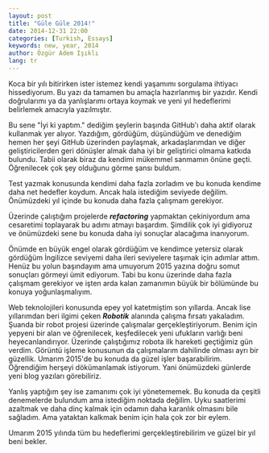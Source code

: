 ```yaml
---
layout: post
title: "Güle Güle 2014!"
date: 2014-12-31 22:00
categories: [Turkish, Essays]
keywords: new, year, 2014
author: Özgür Adem Işıklı
lang: tr
---
```


Koca bir yılı bitirirken ister istemez kendi yaşamımı sorgulama ihtiyacı hissediyorum. Bu yazı da tamamen bu amaçla hazırlanmış bir yazıdır. Kendi doğrularımı ya da yanlışlarımı ortaya koymak ve yeni yıl hedeflerimi belirlemek amacıyla yazılmıştır.

Bu sene "İyi ki yaptım." dediğim şeylerin başında GitHub'ı daha aktif olarak kullanmak yer alıyor. Yazdığım, gördüğüm, düşündüğüm ve denediğim hemen her şeyi GitHub üzerinden paylaşmak, arkadaşlarımdan ve diğer geliştiricilerden geri dönüşler almak daha iyi bir geliştirici olmama katkıda bulundu. Tabii olarak biraz da kendimi mükemmel sanmamın önüne geçti. Öğrenilecek çok şey olduğunu görme şansı buldum.

Test yazmak konusunda kendimi daha fazla zorladım ve bu konuda kendime daha net hedefler koydum. Ancak hala istediğim seviyede değilim. Önümüzdeki yıl içinde bu konuda daha fazla çalışmam gerekiyor.

Üzerinde çalıştığım projelerde **_refactoring_** yapmaktan çekiniyordum ama cesaretimi toplayarak bu adımı atmayı başardım. Şimdilik çok iyi gidiyoruz ve önümüzdeki sene bu konuda daha iyi sonuçlar alacağıma inanıyorum.

Önümde en büyük engel olarak gördüğüm ve kendimce yetersiz olarak gördüğüm İngilizce seviyemi daha ileri seviyelere taşımak için adımlar attım. Henüz bu yolun başındayım ama umuyorum 2015 yazına doğru somut sonuçları görmeyi ümit ediyorum. Tabi bu konu üzerinde daha fazla çalışmam gerekiyor ve işten arda kalan zamanımın büyük bir bölümünde bu konuya yoğunlaşmalıyım.

Web teknolojileri konusunda epey yol katetmiştim son yıllarda. Ancak lise yıllarımdan beri ilgimi çeken **_Robotik_** alanında çalışma fırsatı yakaladım. Şuanda bir robot projesi üzerinde çalışmalar gerçekleştiriyorum. Benim için yepyeni bir alan ve öğrenilecek, keşfedilecek yeni ufukların varlığı beni heyecanlandırıyor. Üzerinde çalıştığımız robota ilk hareketi geçtiğimiz gün verdim. Görüntü işleme konusunun da çalışmalarım dahilinde olması ayrı bir güzellik. Umarım 2015'de bu konuda da güzel işler başarabilirim. Öğrendiğim herşeyi dökümanlamak istiyorum. Yani önümüzdeki günlerde yeni blog yazıları görebiliriz.

Yanlış yaptığım şey ise zamanımı çok iyi yönetememek. Bu konuda da çeşitli denemelerde bulundum ama istediğim noktada değilim. Uyku saatlerimi azaltmak ve daha dinç kalmak için odamın daha karanlık olmasını bile sağladım. Ama yataktan kalkmak benim için hala çok zor bir eylem.

Umarım 2015 yılında tüm bu hedeflerimi gerçekleştirebilirim ve güzel bir yıl beni bekler.
